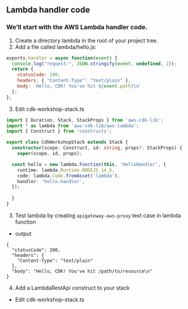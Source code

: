 ## Lambda handler code
### We’ll start with the AWS Lambda handler code.
1. Create a directory lambda in the root of your project tree.
2. Add a file called lambda/hello.js:
```js
exports.handler = async function(event) {
  console.log("request:", JSON.stringify(event, undefined, 2));
  return {
    statusCode: 200,
    headers: { "Content-Type": "text/plain" },
    body: `Hello, CDK! You've hit ${event.path}\n`
  };
};
```
3. Edit cdk-workshop-stack.ts
```ts
import { Duration, Stack, StackProps } from 'aws-cdk-lib';
import * as lambda from 'aws-cdk-lib/aws-lambda';
import { Construct } from 'constructs';

export class CdkWorkshopStack extends Stack {
  constructor(scope: Construct, id: string, props?: StackProps) {
    super(scope, id, props);

  const hello = new lambda.Function(this, 'HelloHandler', {
    runtime: lambda.Runtime.NODEJS_14_X,
    code: lambda.Code.fromAsset('lambda'),
    handler: 'hello.handler',
  });
    
  }
}
```
3. Test lambda by creating `apigateway-aws-proxy` text case in lambda function
- output
```
{
  "statusCode": 200,
  "headers": {
    "Content-Type": "text/plain"
  },
  "body": "Hello, CDK! You've hit /path/to/resource\n"
}
```
4. Add a LambdaRestApi construct to your stack
- Edit cdk-workshop-stack.ts
